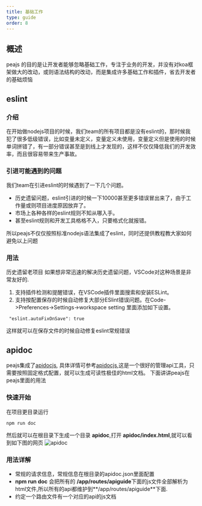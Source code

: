 ```yaml
---
title: 基础工作
type: guide
order: 8
---
```


## 概述
peajs 的目的是让开发者能够忽略基础工作，专注于业务的开发，并没有对koa框架做大的改动，或则语法结构的改动，而是集成许多基础工作和插件，省去开发者的基础烦恼

## eslint
### 介绍
在开始做nodejs项目的时候，我们team的所有项目都是没有eslint的，那时候我犯了很多低级错误，比如变量未定义，变量定义未使用，变量定义但是使用的时候单词拼错了，有一部分错误甚至是到线上才发现的，这样不仅仅降低我们的开发效率，而且很容易带来生产事故。

### 引进可能遇到的问题
我们team在引进eslint的时候遇到了一下几个问题。
* 历史遗留问题，eslint引进的时候一下10000甚至更多错误冒出来了，由于工作量或则项目进度原因放弃了。
* 市场上各种各样的eslint规则不知从哪入手。
* 甚至eslint规则和开发工具格格不入，只要格式化就报错。

所以peajs不仅仅按照标准nodejs语法集成了eslint，同时还提供教程教大家如何避免以上问题

### 用法
历史遗留老项目
如果想非常迅速的解决历史遗留问题，VSCode对这种场景是非常友好的.
1. 支持插件检测和提醒错误，在VSCode插件里面搜索和安装ESLint。
2. 支持按配置保存的时候自动修复大部分ESlint错误问题。在Code->Preferences->Settings->workspace setting 里面添加如下设置。
```
 "eslint.autoFixOnSave": true
```
这样就可以在保存文件的时候自动修复eslint常规错误



## apidoc
peajs集成了[apidocjs](http://apidocjs.com/), 具体详情可参考[apidocjs](http://apidocjs.com/),这是一个很好的管理api工具，只需要按照固定格式配置，就可以生成可读性极佳的html文档。
下面讲讲peajs在peajs里面的用法

### 快速开始
在项目更目录运行
```
npm run doc

```

然后就可以在根目录下生成一个目录 **apidoc**,打开 **apidoc/index.html**,就可以看到如下图的网页
![apidoc](/images/apidoc.png)

### 用法详解
* 常规的请求信息，常规信息在根目录的apidoc.json里面配置
* **npm run doc** 会把所有的 **/app/routes/apiguide**下面的js文件全部解析为html文件,所以所有的api都维护到**\/app/routes/apiguide**下面.
* 约定一个路由文件有一个对应的api的js文档


